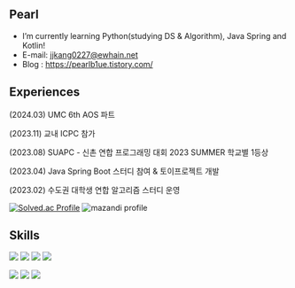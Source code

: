 ## Pearl
- I’m currently learning Python(studying DS & Algorithm), Java Spring and Kotlin!
- E-mail: jjkang0227@ewhain.net
- Blog : https://pearlb1ue.tistory.com/

## Experiences
  (2024.03) UMC 6th AOS 파트

  
  (2023.11) 교내 ICPC 참가

  
  (2023.08) SUAPC - 신촌 연합 프로그래밍 대회 2023 SUMMER 학교별 1등상

  
  (2023.04) Java Spring Boot 스터디 참여 & 토이프로젝트 개발

  
  (2023.02) 수도권 대학생 연합 알고리즘 스터디 운영


[![Solved.ac Profile](http://mazassumnida.wtf/api/v2/generate_badge?boj=pearl55)](https://solved.ac/pearl55/) ![mazandi profile](http://mazandi.herokuapp.com/api?handle=pearl55&theme=dark)

## Skills
<img src="https://img.shields.io/badge/python-3776AB?style=flat-square&logo=Python&logoColor=white"> <img src="https://img.shields.io/badge/C++-00599C?style=flat-square&logo=cplusplus&logoColor=white"/> <img src="https://img.shields.io/badge/Java-007396?style=flat&logo=OpenJDK&logoColor=white"/> <img src="https://img.shields.io/badge/Kotlin-7F52FF?style=flat&logo=kotlin&logoColor=white"/>

<img src="https://img.shields.io/badge/Spring_Boot-6DB33F?style=flat-square&logo=springboot&logoColor=white"> <img src="https://img.shields.io/badge/MySQL-4479A1?style=flat-square&logo=mysql&logoColor=white"> <img src="https://img.shields.io/badge/Amazon_RDS-FC4C02?style=flat-square&logo=amazonrds&logoColor=white"> 





